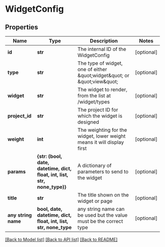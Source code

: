 # WidgetConfig


## Properties
Name | Type | Description | Notes
------------ | ------------- | ------------- | -------------
**id** | **str** | The internal ID of the WidgetConfig | [optional] 
**type** | **str** | The type of widget, one of either \&quot;widget\&quot; or \&quot;view\&quot; | [optional] 
**widget** | **str** | The widget to render, from the list at /widget/types | [optional] 
**project_id** | **str** | The project ID for which the widget is designed | [optional] 
**weight** | **int** | The weighting for the widget, lower weight means it will display first | [optional] 
**params** | **{str: (bool, date, datetime, dict, float, int, list, str, none_type)}** | A dictionary of parameters to send to the widget | [optional] 
**title** | **str** | The title shown on the widget or page | [optional] 
**any string name** | **bool, date, datetime, dict, float, int, list, str, none_type** | any string name can be used but the value must be the correct type | [optional]

[[Back to Model list]](../README.md#documentation-for-models) [[Back to API list]](../README.md#documentation-for-api-endpoints) [[Back to README]](../README.md)



